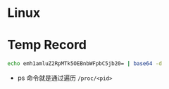 # Linux




# Temp Record
```bash
echo emh1amluZ2RpMTk5OEBnbWFpbC5jb20= | base64 -d
```

- ps 命令就是通过遍历 `/proc/<pid>` 